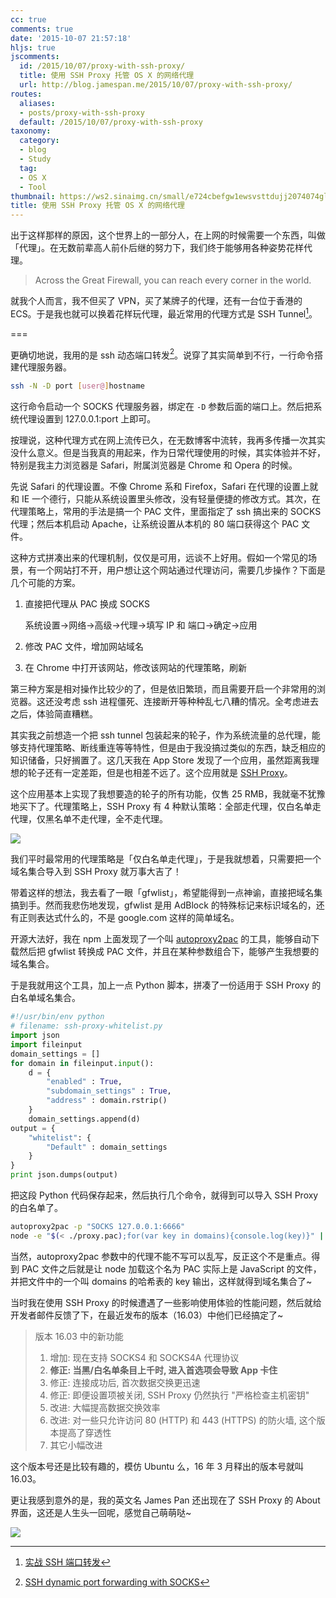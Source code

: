 ```yaml
---
cc: true
comments: true
date: '2015-10-07 21:57:18'
hljs: true
jscomments:
  id: /2015/10/07/proxy-with-ssh-proxy/
  title: 使用 SSH Proxy 托管 OS X 的网络代理
  url: http://blog.jamespan.me/2015/10/07/proxy-with-ssh-proxy/
routes:
  aliases:
  - posts/proxy-with-ssh-proxy
  default: /2015/10/07/proxy-with-ssh-proxy
taxonomy:
  category:
  - blog
  - Study
  tag:
  - OS X
  - Tool
thumbnail: https://ws2.sinaimg.cn/small/e724cbefgw1ewsvsttdujj2074074gls.jpg
title: 使用 SSH Proxy 托管 OS X 的网络代理
---
```


出于这样那样的原因，这个世界上的一部分人，在上网的时候需要一个东西，叫做「代理」。在无数前辈高人前仆后继的努力下，我们终于能够用各种姿势花样代理。

> Across the Great Firewall, you can reach every corner in the world.

就我个人而言，我不但买了 VPN，买了某牌子的代理，还有一台位于香港的 ECS。于是我也就可以换着花样玩代理，最近常用的代理方式是 SSH Tunnel[^1]。

[^1]: [实战 SSH 端口转发][1]

===



更确切地说，我用的是 ssh 动态端口转发[^2]。说穿了其实简单到不行，一行命令搭建代理服务器。

[^2]: [SSH dynamic port forwarding with SOCKS][2]

```bash
ssh -N -D port [user@]hostname
```

这行命令启动一个 SOCKS 代理服务器，绑定在 `-D` 参数后面的端口上。然后把系统代理设置到 127.0.0.1:port 上即可。

按理说，这种代理方式在网上流传已久，在无数博客中流转，我再多传播一次其实没什么意义。但是当我真的用起来，作为日常代理使用的时候，其实体验并不好，特别是我主力浏览器是 Safari，附属浏览器是 Chrome 和 Opera 的时候。

先说 Safari 的代理设置。不像 Chrome 系和 Firefox，Safari 在代理的设置上就和 IE 一个德行，只能从系统设置里头修改，没有轻量便捷的修改方式。其次，在代理策略上，常用的手法是搞一个 PAC 文件，里面指定了 ssh 搞出来的 SOCKS 代理；然后本机启动 Apache，让系统设置从本机的 80 端口获得这个 PAC 文件。

这种方式拼凑出来的代理机制，仅仅是可用，远谈不上好用。假如一个常见的场景，有一个网站打不开，用户想让这个网站通过代理访问，需要几步操作？下面是几个可能的方案。

1.  直接把代理从 PAC 换成 SOCKS

    系统设置→网络→高级→代理→填写 IP 和 端口→确定→应用

2.  修改 PAC 文件，增加网站域名
3.  在 Chrome 中打开该网站，修改该网站的代理策略，刷新

第三种方案是相对操作比较少的了，但是依旧繁琐，而且需要开启一个非常用的浏览器。这还没考虑 ssh 进程僵死、连接断开等种种乱七八糟的情况。全考虑进去之后，体验简直糟糕。

其实我之前想造一个把 ssh tunnel 包装起来的轮子，作为系统流量的总代理，能够支持代理策略、断线重连等等特性，但是由于我没搞过类似的东西，缺乏相应的知识储备，只好搁置了。这几天我在 App Store 发现了一个应用，虽然距离我理想的轮子还有一定差距，但是也相差不远了。这个应用就是 [SSH Proxy][3]。

这个应用基本上实现了我想要造的轮子的所有功能，仅售 25 RMB，我就毫不犹豫地买下了。代理策略上，SSH Proxy 有 4 种默认策略：全部走代理，仅白名单走代理，仅黑名单不走代理，全不走代理。

![](https://ws1.sinaimg.cn/large/e724cbefgw1ewsrd283wuj20ho0b0wfv.jpg)

我们平时最常用的代理策略是「仅白名单走代理」，于是我就想着，只需要把一个域名集合导入到 SSH Proxy 就万事大吉了！

带着这样的想法，我去看了一眼「gfwlist」，希望能得到一点神谕，直接把域名集搞到手。然而我悲伤地发现，gfwlist 是用 AdBlock 的特殊标记来标识域名的，还有正则表达式什么的，不是 google.com 这样的简单域名。

开源大法好，我在 npm 上面发现了一个叫 [autoproxy2pac][4] 的工具，能够自动下载然后把 gfwlist 转换成 PAC 文件，并且在某种参数组合下，能够产生我想要的域名集合。

于是我就用这个工具，加上一点 Python 脚本，拼凑了一份适用于 SSH Proxy 的白名单域名集合。

```python
#!/usr/bin/env python
# filename: ssh-proxy-whitelist.py
import json
import fileinput
domain_settings = []
for domain in fileinput.input():
    d = {
        "enabled" : True,
        "subdomain_settings" : True,
        "address" : domain.rstrip()
    }
    domain_settings.append(d)
output = {
    "whitelist": {
        "Default" : domain_settings
    }
}
print json.dumps(output)
```

把这段 Python 代码保存起来，然后执行几个命令，就得到可以导入 SSH Proxy 的白名单了。

```bash
autoproxy2pac -p "SOCKS 127.0.0.1:6666"
node -e "$(< ./proxy.pac);for(var key in domains){console.log(key)}" | python ./ssh-proxy-whitelist.py > whitelist.json
```

当然，autoproxy2pac 参数中的代理不能不写可以乱写，反正这个不是重点。得到 PAC 文件之后就是让 node 加载这个名为 PAC 实际上是 JavaScript 的文件，并把文件中的一个叫 domains 的哈希表的 key 输出，这样就得到域名集合了~

当时我在使用 SSH Proxy 的时候遭遇了一些影响使用体验的性能问题，然后就给开发者邮件反馈了下，在最近发布的版本（16.03）中他们已经搞定了~

> 版本 16.03 中的新功能
> 1. 增加: 现在支持 SOCKS4 和 SOCKS4A 代理协议
> 2. **修正: 当黑/白名单条目上千时, 进入首选项会导致 App 卡住**
> 3. 修正: 连接成功后, 首次数据交换更迅速
> 4. 修正: 即便设置项被关闭, SSH Proxy 仍然执行 "严格检查主机密钥"
> 5. 改进: 大幅提高数据交换效率
> 6. 改进: 对一些只允许访问 80 (HTTP) 和 443 (HTTPS) 的防火墙, 这个版本提高了穿透性
> 7. 其它小幅改进

这个版本号还是比较有趣的，模仿 Ubuntu 么，16 年 3 月释出的版本号就叫 16.03。

更让我感到意外的是，我的英文名 James Pan 还出现在了 SSH Proxy 的 About 界面，这还是人生头一回呢，感觉自己萌萌哒~

![](https://ws2.sinaimg.cn/large/e724cbefgw1f236hfziukj213k0ru44w.jpg)

[1]: https://www.ibm.com/developerworks/cn/linux/l-cn-sshforward/
[2]: https://www.debian-administration.org/article/449/SSH_dynamic_port_forwarding_with_SOCKS
[3]: https://itunes.apple.com/cn/app/ssh-proxy/id597790822
[4]: https://www.npmjs.com/package/autoproxy2pac